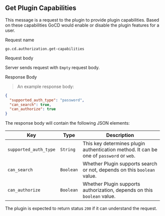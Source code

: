 ## Get Plugin Capabilities

This message is a request to the plugin to provide plugin capabilities. Based on these capabilities GoCD would enable or disable the plugin features for a user.

<p class='request-name-heading'>Request name</p>

`go.cd.authorization.get-capabilities`

<p class='request-body-heading'>Request body</p>

Server sends request with `Empty` request body.

<p class='response-code-heading'>Response Body</p>

> An example response body:

```json
{
  "supported_auth_type": "password",
  "can_search": true,
  "can_authorize": true
}
```

The response body will contain the following JSON elements:

<p class='attributes-table-follows'></p>

| Key                   | Type      | Description                                                                             |
|-----------------------|-----------|-----------------------------------------------------------------------------------------|
| `supported_auth_type` | `String`  | This key determines plugin authentication method. It can be one of `password` or `web`. |
| `can_search`          | `Boolean` | Whether Plugin supports search or not, depends on this `boolean` value.                 |
| `can_authorize`       | `Boolean` | Whether Plugin supports authorization, depends on this `boolean` value.                 |

The plugin is expected to return status `200` if it can understand the request.
